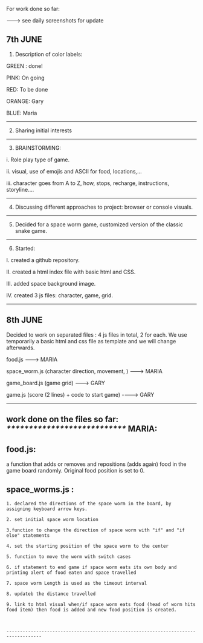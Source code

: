 
For work done so far:

---> see daily screenshots for update

7th JUNE
--------

1. Description of color labels:

GREEN : done!

PINK: On going

RED: To be done

ORANGE: Gary

BLUE: Maria

-------------------------
 
 2. Sharing initial interests

 -------------------------
 3. BRAINSTORMING:
  
  i. Role play type of game.
  
  ii. visual, use of emojis and ASCII for food, locations,...
  
  iii. character goes from A to Z, how, stops, recharge, instructions, storyline....

---------------------------------

4. Discussing different approaches to project: browser or console visuals.

 ----------------------------------

 5. Decided for a space worm game, customized version of the classic snake game.

 ------------------------------------------------------

 6. Started:

  I. created a github repository.

  II. created a html index file with basic html and CSS.

  III. added space background image.

  IV. created 3 js files: character, game, grid.

  -------------------------------------------------

8th JUNE
--------
Decided to work on separated files : 4 js files in total, 2 for each.
We use temporarily a basic html and css file as template and we will change afterwards.

food.js  ---> MARIA

space_worm.js (character direction, movement, )  ---> MARIA

game_board.js (game grid)   --->  GARY

game.js  (score (2 lines) + code to start game) ----> GARY

------------------------

work done on the files so far:
_***************************_
MARIA:
------
food.js: 
---------
a function that adds or removes and repositions (adds again) food in the game board randomly. Original food position is set to 0.

space_worms.js : 
--------------

    1. declared the directions of the space worm in the board, by assigning keyboard arrow keys.

    2. set initial space worm location

    3.function to change the direction of space worm with "if" and "if else" statements

    4. set the starting position of the space worm to the center

    5. function to move the worm with switch cases

    6. if statement to end game if space worm eats its own body and printing alert of food eaten and space travelled

    7. space worm Length is used as the timeout interval

    8. updateb the distance travelled
    
    9. link to html visual when/if space worm eats food (head of worm hits food item) then food is added and new food position is created.



    -----------------------------------------------------------------------------------



